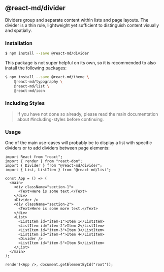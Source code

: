 ## @react-md/divider

Dividers group and separate content within lists and page layouts. The divider
is a thin rule, lightweight yet sufficient to distinguish content visually and
spatially.

### Installation

```sh
$ npm install --save @react-md/divider
```

This package is not super helpful on its own, so it is recommended to also
install the following packages:

```sh
$ npm install --save @react-md/theme \
    @react-md/typography \
    @react-md/list \
    @react-md/icon
```

### Including Styles

> If you have not done so already, please read the main documentation about
> #including-styles before continuing.

### Usage

One of the main use-cases will probably be to display a list with specific
dividers or to add dividers between page elements:

```tsx
import React from "react";
import { render } from "react-dom";
import { Divider } from "@react-md/divider";
import { List, ListItem } from "@react-md/list";

const App = () => (
  <main>
    <div className="section-1">
      <Text>Here is some text.</Text>
    </div>
    <Divider />
    <div className="section-2">
      <Text>Here is some more text.</Text>
    </div>
    <List>
      <ListItem id="item-1">Item 1</ListItem>
      <ListItem id="item-2">Item 2</ListItem>
      <ListItem id="item-3">Item 3</ListItem>
      <ListItem id="item-4">Item 4</ListItem>
      <Divider />
      <ListItem id="item-5">Item 5</ListItem>
    </List>
  </main>
);

render(<App />, document.getElementById("root"));
```
